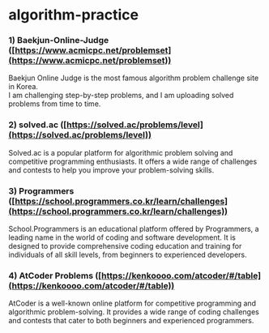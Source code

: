 # algorithm-practice

### 1) Baekjun-Online-Judge ([https://www.acmicpc.net/problemset](https://www.acmicpc.net/problemset))

Baekjun Online Judge is the most famous algorithm problem challenge site in Korea.  
I am challenging step-by-step problems, and I am uploading solved problems from time to time.

### 2) solved.ac ([https://solved.ac/problems/level](https://solved.ac/problems/level))

Solved.ac is a popular platform for algorithmic problem solving and competitive programming enthusiasts. 
It offers a wide range of challenges and contests to help you improve your problem-solving skills.

### 3) Programmers ([https://school.programmers.co.kr/learn/challenges](https://school.programmers.co.kr/learn/challenges))

School.Programmers is an educational platform offered by Programmers, a leading name in the world of coding and software development. 
It is designed to provide comprehensive coding education and training for individuals of all skill levels, from beginners to experienced developers.

### 4) AtCoder Problems ([https://kenkoooo.com/atcoder/#/table](https://kenkoooo.com/atcoder/#/table))

AtCoder is a well-known online platform for competitive programming and algorithmic problem-solving. 
It provides a wide range of coding challenges and contests that cater to both beginners and experienced programmers.
